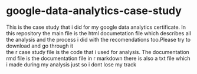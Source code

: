 # google-data-analytics-case-study

This is the case study that i did for my google data analytics certificate.
In this repository the main file is the html documetation file which describes all the analysis and the process i did with the recomendations too.Please try to download and go through it       
the r case study file is the code that i used for analysis.
The documentation rmd file is the documentation file in r markdown
there is also a txt file which i made during my analysis just so i dont lose my track
